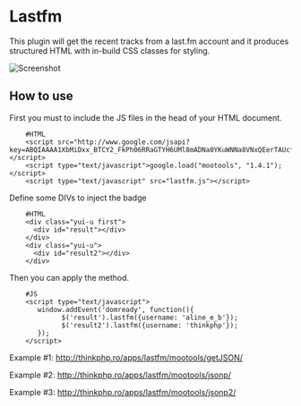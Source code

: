 Lastfm
======

This plugin will get the recent tracks from a last.fm account and it produces structured HTML with in-build CSS classes for styling.

![Screenshot](http://farm8.staticflickr.com/7186/6895754387_b8286958b1_z.jpg)

How to use
----------

First you must to include the JS files in the head of your HTML document.

        #HTML
        <script src="http://www.google.com/jsapi?key=ABQIAAAA1XbMiDxx_BTCY2_FkPh06RRaGTYH6UMl8mADNa0YKuWNNa8VNxQEerTAUcfkyrr6OwBovxn7TDAH5Q"></script>
        <script type="text/javascript">google.load("mootools", "1.4.1");</script>
        <script type="text/javascript" src="lastfm.js"></script>

Define some DIVs to inject the badge

        #HTML
        <div class="yui-u first">
          <div id="result"></div>
        </div>
        <div class="yui-u">
          <div id="result2"></div>
        </div>

Then you can apply the method.

        #JS
        <script type="text/javascript">
           window.addEvent('domready', function(){
                 $('result').lastfm({username: 'aline_e_b'});
                 $('result2').lastfm({username: 'thinkphp'});
           }); 
        </script>

Example #1: http://thinkphp.ro/apps/lastfm/mootools/getJSON/

Example #2: http://thinkphp.ro/apps/lastfm/mootools/jsonp/

Example #3: http://thinkphp.ro/apps/lastfm/mootools/jsonp2/
